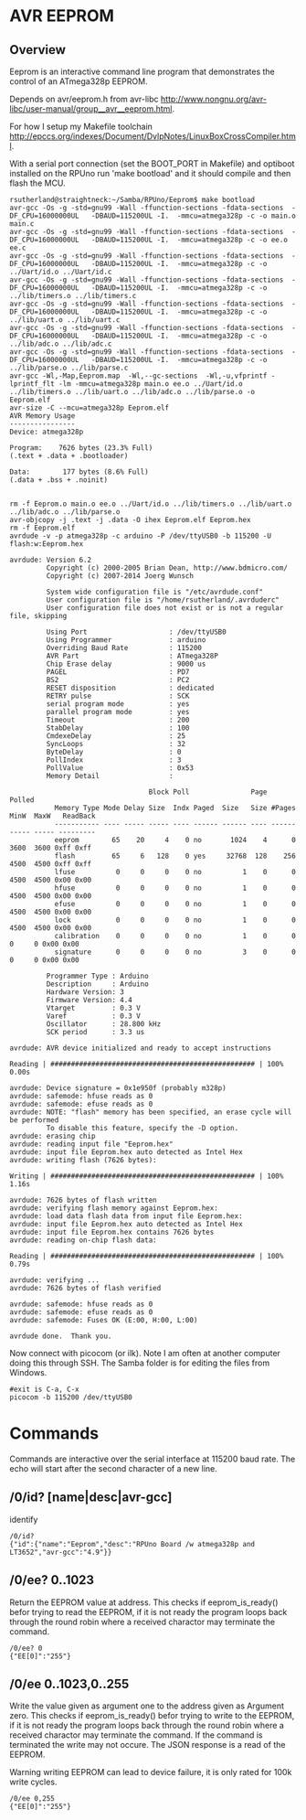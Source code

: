 # AVR EEPROM

## Overview

Eeprom is an interactive command line program that demonstrates the control of an ATmega328p EEPROM.

Depends on avr/eeprom.h from avr-libc <http://www.nongnu.org/avr-libc/user-manual/group__avr__eeprom.html>.

For how I setup my Makefile toolchain <http://epccs.org/indexes/Document/DvlpNotes/LinuxBoxCrossCompiler.html>.

With a serial port connection (set the BOOT_PORT in Makefile) and optiboot installed on the RPUno run 'make bootload' and it should compile and then flash the MCU.

``` 
rsutherland@straightneck:~/Samba/RPUno/Eeprom$ make bootload
avr-gcc -Os -g -std=gnu99 -Wall -ffunction-sections -fdata-sections  -DF_CPU=16000000UL   -DBAUD=115200UL -I.  -mmcu=atmega328p -c -o main.o main.c
avr-gcc -Os -g -std=gnu99 -Wall -ffunction-sections -fdata-sections  -DF_CPU=16000000UL   -DBAUD=115200UL -I.  -mmcu=atmega328p -c -o ee.o ee.c
avr-gcc -Os -g -std=gnu99 -Wall -ffunction-sections -fdata-sections  -DF_CPU=16000000UL   -DBAUD=115200UL -I.  -mmcu=atmega328p -c -o ../Uart/id.o ../Uart/id.c
avr-gcc -Os -g -std=gnu99 -Wall -ffunction-sections -fdata-sections  -DF_CPU=16000000UL   -DBAUD=115200UL -I.  -mmcu=atmega328p -c -o ../lib/timers.o ../lib/timers.c
avr-gcc -Os -g -std=gnu99 -Wall -ffunction-sections -fdata-sections  -DF_CPU=16000000UL   -DBAUD=115200UL -I.  -mmcu=atmega328p -c -o ../lib/uart.o ../lib/uart.c
avr-gcc -Os -g -std=gnu99 -Wall -ffunction-sections -fdata-sections  -DF_CPU=16000000UL   -DBAUD=115200UL -I.  -mmcu=atmega328p -c -o ../lib/adc.o ../lib/adc.c
avr-gcc -Os -g -std=gnu99 -Wall -ffunction-sections -fdata-sections  -DF_CPU=16000000UL   -DBAUD=115200UL -I.  -mmcu=atmega328p -c -o ../lib/parse.o ../lib/parse.c
avr-gcc -Wl,-Map,Eeprom.map  -Wl,--gc-sections  -Wl,-u,vfprintf -lprintf_flt -lm -mmcu=atmega328p main.o ee.o ../Uart/id.o ../lib/timers.o ../lib/uart.o ../lib/adc.o ../lib/parse.o -o Eeprom.elf
avr-size -C --mcu=atmega328p Eeprom.elf
AVR Memory Usage
----------------
Device: atmega328p

Program:    7626 bytes (23.3% Full)
(.text + .data + .bootloader)

Data:        177 bytes (8.6% Full)
(.data + .bss + .noinit)


rm -f Eeprom.o main.o ee.o ../Uart/id.o ../lib/timers.o ../lib/uart.o ../lib/adc.o ../lib/parse.o
avr-objcopy -j .text -j .data -O ihex Eeprom.elf Eeprom.hex
rm -f Eeprom.elf
avrdude -v -p atmega328p -c arduino -P /dev/ttyUSB0 -b 115200 -U flash:w:Eeprom.hex

avrdude: Version 6.2
         Copyright (c) 2000-2005 Brian Dean, http://www.bdmicro.com/
         Copyright (c) 2007-2014 Joerg Wunsch

         System wide configuration file is "/etc/avrdude.conf"
         User configuration file is "/home/rsutherland/.avrduderc"
         User configuration file does not exist or is not a regular file, skipping

         Using Port                    : /dev/ttyUSB0
         Using Programmer              : arduino
         Overriding Baud Rate          : 115200
         AVR Part                      : ATmega328P
         Chip Erase delay              : 9000 us
         PAGEL                         : PD7
         BS2                           : PC2
         RESET disposition             : dedicated
         RETRY pulse                   : SCK
         serial program mode           : yes
         parallel program mode         : yes
         Timeout                       : 200
         StabDelay                     : 100
         CmdexeDelay                   : 25
         SyncLoops                     : 32
         ByteDelay                     : 0
         PollIndex                     : 3
         PollValue                     : 0x53
         Memory Detail                 :

                                  Block Poll               Page                       Polled
           Memory Type Mode Delay Size  Indx Paged  Size   Size #Pages MinW  MaxW   ReadBack
           ----------- ---- ----- ----- ---- ------ ------ ---- ------ ----- ----- ---------
           eeprom        65    20     4    0 no       1024    4      0  3600  3600 0xff 0xff
           flash         65     6   128    0 yes     32768  128    256  4500  4500 0xff 0xff
           lfuse          0     0     0    0 no          1    0      0  4500  4500 0x00 0x00
           hfuse          0     0     0    0 no          1    0      0  4500  4500 0x00 0x00
           efuse          0     0     0    0 no          1    0      0  4500  4500 0x00 0x00
           lock           0     0     0    0 no          1    0      0  4500  4500 0x00 0x00
           calibration    0     0     0    0 no          1    0      0     0     0 0x00 0x00
           signature      0     0     0    0 no          3    0      0     0     0 0x00 0x00

         Programmer Type : Arduino
         Description     : Arduino
         Hardware Version: 3
         Firmware Version: 4.4
         Vtarget         : 0.3 V
         Varef           : 0.3 V
         Oscillator      : 28.800 kHz
         SCK period      : 3.3 us

avrdude: AVR device initialized and ready to accept instructions

Reading | ################################################## | 100% 0.00s

avrdude: Device signature = 0x1e950f (probably m328p)
avrdude: safemode: hfuse reads as 0
avrdude: safemode: efuse reads as 0
avrdude: NOTE: "flash" memory has been specified, an erase cycle will be performed
         To disable this feature, specify the -D option.
avrdude: erasing chip
avrdude: reading input file "Eeprom.hex"
avrdude: input file Eeprom.hex auto detected as Intel Hex
avrdude: writing flash (7626 bytes):

Writing | ################################################## | 100% 1.16s

avrdude: 7626 bytes of flash written
avrdude: verifying flash memory against Eeprom.hex:
avrdude: load data flash data from input file Eeprom.hex:
avrdude: input file Eeprom.hex auto detected as Intel Hex
avrdude: input file Eeprom.hex contains 7626 bytes
avrdude: reading on-chip flash data:

Reading | ################################################## | 100% 0.79s

avrdude: verifying ...
avrdude: 7626 bytes of flash verified

avrdude: safemode: hfuse reads as 0
avrdude: safemode: efuse reads as 0
avrdude: safemode: Fuses OK (E:00, H:00, L:00)

avrdude done.  Thank you.
``` 

Now connect with picocom (or ilk). Note I am often at another computer doing this through SSH. The Samba folder is for editing the files from Windows.


``` 
#exit is C-a, C-x
picocom -b 115200 /dev/ttyUSB0
``` 

# Commands

Commands are interactive over the serial interface at 115200 baud rate. The echo will start after the second character of a new line. 

## /0/id? [name|desc|avr-gcc]

identify 

``` 
/0/id?
{"id":{"name":"Eeprom","desc":"RPUno Board /w atmega328p and LT3652","avr-gcc":"4.9"}}
```

##  /0/ee? 0..1023

Return the EEPROM value at address. This checks if eeprom_is_ready() befor trying to read the EEPROM, if it is not ready the program loops back through the round robin where a received charactor may terminate the command. 

``` 
/0/ee? 0
{"EE[0]":"255"}
```

##  /0/ee 0..1023,0..255

Write the value given as argument one to the address given as Argument zero. This checks if eeprom_is_ready() befor trying to write to the EEPROM, if it is not ready the program loops back through the round robin where a received charactor may terminate the command. If the command is terminated the write may not occure. The JSON response is a read of the EEPROM. 

Warning writing EEPROM can lead to device failure, it is only rated for 100k write cycles.

``` 
/0/ee 0,255
{"EE[0]":"255"}
```